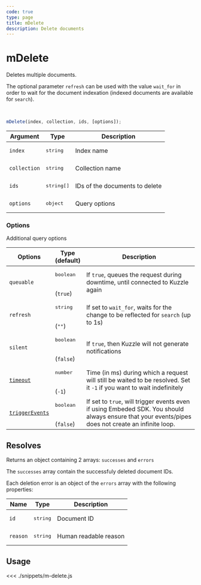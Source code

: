 ```yaml
---
code: true
type: page
title: mDelete
description: Delete documents
---
```


# mDelete

Deletes multiple documents.

The optional parameter `refresh` can be used with the value `wait_for` in order to wait for the document indexation (indexed documents are available for `search`).

<br/>

```js
mDelete(index, collection, ids, [options]);
```

| Argument     | Type                | Description                    |
| ------------ | ------------------- | ------------------------------ |
| `index`      | <pre>string</pre>   | Index name                     |
| `collection` | <pre>string</pre>   | Collection name                |
| `ids`        | <pre>string[]</pre> | IDs of the documents to delete |
| `options`    | <pre>object</pre>   | Query options                  |

### Options

Additional query options

| Options    | Type<br/>(default)               | Description                                                                                                           |
| ---------- | -------------------------------- | --------------------------------------------------------------------------------------------------------------------- |
| `queuable` | <pre>boolean</pre><br/>(`true`)  | If `true`, queues the request during downtime, until connected to Kuzzle again                                          |
| `refresh`  | <pre>string</pre><br/>(`""`)     | If set to `wait_for`, waits for the change to be reflected for `search` (up to 1s)                                    |
| `silent`   | <pre>boolean</pre><br/>(`false`) | If `true`, then Kuzzle will not generate notifications <SinceBadge version="7.5.3"/>                                  |
| [`timeout`](/sdk/7/core-classes/kuzzle/query#timeout)  | <pre>number</pre><br/>(`-1`)     | Time (in ms) during which a request will still be waited to be resolved. Set it `-1` if you want to wait indefinitely |
| [`triggerEvents`](/sdk/7/core-classes/kuzzle/query#triggerEvents)  | <pre>boolean</pre> <br/>(`false`)| If set to `true`, will trigger events even if using Embeded SDK. You should always ensure that your events/pipes does not create an infinite loop. <SinceBadge version="Kuzzle 2.31.0"/> |

## Resolves

Returns an object containing 2 arrays: `successes` and `errors`

The `successes` array contain the successfuly deleted document IDs.

Each deletion error is an object of the `errors` array with the following properties:

| Name     | Type              | Description           |
| -------- | ----------------- | --------------------- |
| `id`     | <pre>string</pre> | Document ID           |
| `reason` | <pre>string</pre> | Human readable reason |

## Usage

<<< ./snippets/m-delete.js
